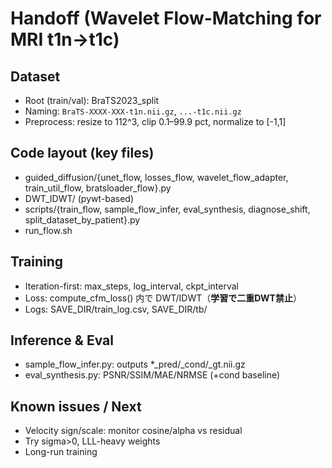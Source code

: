 # Handoff (Wavelet Flow-Matching for MRI t1n→t1c)

## Dataset
- Root (train/val): BraTS2023_split
- Naming: `BraTS-XXXX-XXX-t1n.nii.gz`, `...-t1c.nii.gz`
- Preprocess: resize to 112^3, clip 0.1–99.9 pct, normalize to [-1,1]

## Code layout (key files)
- guided_diffusion/{unet_flow, losses_flow, wavelet_flow_adapter, train_util_flow, bratsloader_flow}.py
- DWT_IDWT/ (pywt-based)
- scripts/{train_flow, sample_flow_infer, eval_synthesis, diagnose_shift, split_dataset_by_patient}.py
- run_flow.sh

## Training
- Iteration-first: max_steps, log_interval, ckpt_interval
- Loss: compute_cfm_loss() 内で DWT/IDWT（**学習で二重DWT禁止**）
- Logs: SAVE_DIR/train_log.csv, SAVE_DIR/tb/

## Inference & Eval
- sample_flow_infer.py: outputs *_pred/_cond/_gt.nii.gz
- eval_synthesis.py: PSNR/SSIM/MAE/NRMSE (+cond baseline)

## Known issues / Next
- Velocity sign/scale: monitor cosine/alpha vs residual
- Try sigma>0, LLL-heavy weights
- Long-run training

